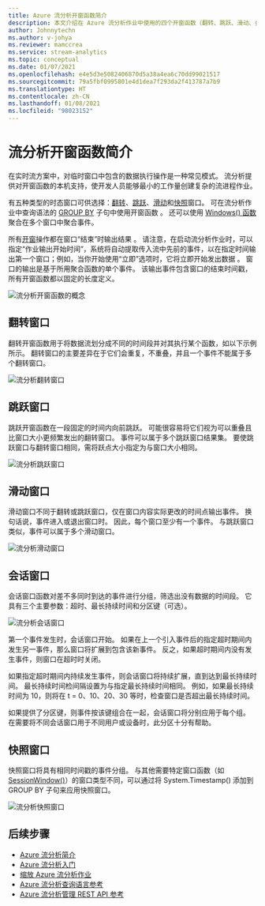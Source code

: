 ```yaml
---
title: Azure 流分析开窗函数简介
description: 本文介绍在 Azure 流分析作业中使用的四个开窗函数（翻转、跳跃、滑动、会话）。
author: Johnnytechn
ms.author: v-johya
ms.reviewer: mamccrea
ms.service: stream-analytics
ms.topic: conceptual
ms.date: 01/07/2021
ms.openlocfilehash: e4e5d3e5082406870d5a38a4ea6c70dd99021517
ms.sourcegitcommit: 79a5fbf0995801e4d1dea7f293da2f413787a7b9
ms.translationtype: HT
ms.contentlocale: zh-CN
ms.lasthandoff: 01/08/2021
ms.locfileid: "98023152"
---
```

# <a name="introduction-to-stream-analytics-windowing-functions"></a>流分析开窗函数简介

在实时流方案中，对临时窗口中包含的数据执行操作是一种常见模式。 流分析提供对开窗函数的本机支持，使开发人员能够最小的工作量创建复杂的流进程作业。

有五种类型的时态窗口可供选择：[翻转](https://docs.microsoft.com/stream-analytics-query/tumbling-window-azure-stream-analytics)、[跳跃](https://docs.microsoft.com/stream-analytics-query/hopping-window-azure-stream-analytics)、[滑动](https://docs.microsoft.com/stream-analytics-query/sliding-window-azure-stream-analytics)和[快照](https://docs.microsoft.com/stream-analytics-query/snapshot-window-azure-stream-analytics)窗口。     可在流分析作业中查询语法的 [GROUP BY](https://docs.microsoft.com/stream-analytics-query/group-by-azure-stream-analytics) 子句中使用开窗函数  。 还可以使用 [Windows() 函数](https://docs.microsoft.com/stream-analytics-query/windows-azure-stream-analytics)聚合在多个窗口中聚合事件。

所有[开窗](https://docs.microsoft.com/stream-analytics-query/windowing-azure-stream-analytics)操作都在窗口“结束”时输出结果  。 请注意，在启动流分析作业时，可以指定“作业输出开始时间”，系统将自动提取传入流中先前的事件，以在指定时间输出第一个窗口；例如，当你开始使用“立即”选项时，它将立即开始发出数据 。 窗口的输出是基于所用聚合函数的单个事件。 该输出事件包含窗口的结束时间戳，所有开窗函数都以固定的长度定义。 

![流分析开窗函数的概念](./media/stream-analytics-window-functions/stream-analytics-window-functions-conceptual.png)

## <a name="tumbling-window"></a>翻转窗口
翻转开窗函数用于将数据流划分成不同的时间段并对其执行某个函数，如以下示例所示。 翻转窗口的主要差异在于它们会重复，不重叠，并且一个事件不能属于多个翻转窗口。

![流分析翻转窗口](./media/stream-analytics-window-functions/stream-analytics-window-functions-tumbling-intro.png)

## <a name="hopping-window"></a>跳跃窗口
跳跃开窗函数在一段固定的时间内向前跳跃。 可能很容易将它们视为可以重叠且比窗口大小更频繁发出的翻转窗口。 事件可以属于多个跳跃窗口结果集。 要使跳跃窗口与翻转窗口相同，需将跃点大小指定为与窗口大小相同。 

![流分析跳跃窗口](./media/stream-analytics-window-functions/stream-analytics-window-functions-hopping-intro.png)

## <a name="sliding-window"></a>滑动窗口

滑动窗口不同于翻转或跳跃窗口，仅在窗口内容实际更改的时间点输出事件。 换句话说，事件进入或退出窗口时。 因此，每个窗口至少有一个事件。 与跳跃窗口类似，事件可以属于多个滑动窗口。

![流分析滑动窗口](./media/stream-analytics-window-functions/stream-analytics-window-functions-sliding-intro.png)

## <a name="session-window"></a>会话窗口
会话窗口函数对差不多同时到达的事件进行分组，筛选出没有数据的时间段。 它具有三个主要参数：超时、最长持续时间和分区键（可选）。

![流分析会话窗口](./media/stream-analytics-window-functions/stream-analytics-window-functions-session-intro.png)

第一个事件发生时，会话窗口开始。 如果在上一个引入事件后的指定超时期间内发生另一事件，那么窗口将扩展到包含该新事件。 反之，如果超时期间内没有发生事件，则窗口在超时时关闭。

如果指定超时期间内持续发生事件，则会话窗口将持续扩展，直到达到最长持续时间。 最长持续时间检间隔设置为与指定最长持续时间相同。 例如，如果最长持续时间为 10，则将在 t = 0、10、20、30 等时，检查窗口是否超出最长持续时间。

如果提供了分区键，则事件按该键组合在一起，会话窗口将分别应用于每个组。 在需要将不同会话窗口用于不同用户或设备时，此分区十分有帮助。

## <a name="snapshot-window"></a>快照窗口

快照窗口将具有相同时间戳的事件分组。 与其他需要特定窗口函数（如 [SessionWindow()](https://docs.microsoft.com/stream-analytics-query/session-window-azure-stream-analytics)）的窗口类型不同，可以通过将 System.Timestamp() 添加到 GROUP BY 子句来应用快照窗口。

![流分析快照窗口](./media/stream-analytics-window-functions/snapshot.png)

## <a name="next-steps"></a>后续步骤
* [Azure 流分析简介](stream-analytics-introduction.md)
* [Azure 流分析入门](stream-analytics-real-time-fraud-detection.md)
* [缩放 Azure 流分析作业](stream-analytics-scale-jobs.md)
* [Azure 流分析查询语言参考](https://docs.microsoft.com/stream-analytics-query/stream-analytics-query-language-reference)
* [Azure 流分析管理 REST API 参考](https://docs.microsoft.com/rest/api/streamanalytics/)

